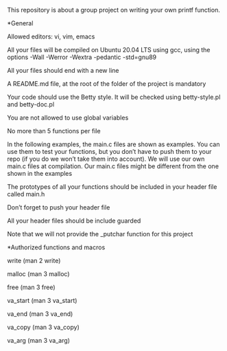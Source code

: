 This repository is about a group project on writing your own printf function.

*General

 Allowed editors: vi, vim, emacs

 All your files will be compiled on Ubuntu 20.04 LTS using gcc, using the options -Wall -Werror -Wextra -pedantic -std=gnu89

 All your files should end with a new line

 A README.md file, at the root of the folder of the project is mandatory

 Your code should use the Betty style. It will be checked using betty-style.pl and betty-doc.pl

 You are not allowed to use global variables

 No more than 5 functions per file

 In the following examples, the main.c files are shown as examples. You can use them to test your functions, but you don’t have to push them to your repo (if you do we won’t take them into account). We will use our own main.c files at compilation. Our main.c files might be different from the one shown in the examples

 The prototypes of all your functions should be included in your header file called main.h

 Don’t forget to push your header file

 All your header files should be include guarded

 Note that we will not provide the _putchar function for this project

*Authorized functions and macros

 write (man 2 write)

 malloc (man 3 malloc)

 free (man 3 free)

 va_start (man 3 va_start)

 va_end (man 3 va_end)

 va_copy (man 3 va_copy)

 va_arg (man 3 va_arg)
